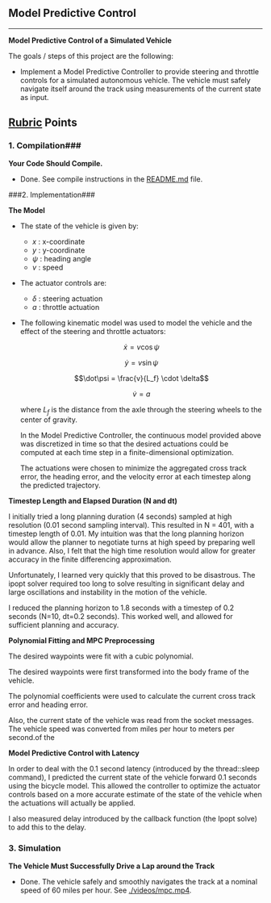## Model Predictive Control
---

**Model Predictive Control of a Simulated Vehicle**

The goals / steps of this project are the following:

* Implement a Model Predictive Controller to provide steering and throttle controls for a simulated autonomous vehicle.  The vehicle must safely navigate itself around the track using measurements of the current state as input.

## [Rubric](https://review.udacity.com/#!/rubrics/513/view) Points
### 1. Compilation###

**Your Code Should Compile.**

- Done.  See compile instructions in the [README.md](README.md) file.

###2. Implementation###

**The Model**

- The state of the vehicle is given by:

  - $x$ : x-coordinate
  - $y$ : y-coordinate
  - $\psi$ : heading angle
  - $v$ : speed

- The actuator controls are:

  - $\delta$ : steering actuation
  - $a$ : throttle actuation

- The following kinematic model was used to model the vehicle and the effect of the steering and throttle actuators:

  $$\dot{x} = v \cos\psi$$

  $$\dot{y} = v \sin \psi $$

  $$\dot\psi = \frac{v}{L_f} \cdot \delta$$

  $$\dot{v} =  a$$

  where $L_f$ is the distance from the axle through the steering wheels to the center of gravity.  

  In the Model Predictive Controller, the continuous model provided above was discretized in time so that the desired actuations could be computed at each time step in a finite-dimensional optimization.  

  The actuations were chosen to minimize the aggregated cross track error, the heading error, and the velocity error at each timestep along the predicted trajectory.

**Timestep Length and Elapsed Duration (N and dt)** 

I initially tried a long planning duration (4 seconds) sampled at high resolution (0.01 second sampling interval).  This resulted in N = 401, with a timestep length of 0.01.  My intuition was that the long planning horizon would allow the planner to negotiate turns at high speed by preparing well in advance.  Also, I felt that the high time resolution would allow for greater accuracy in the finite differencing approximation.

Unfortunately, I learned very quickly that this proved to be disastrous.  The ipopt solver required too long to solve resulting in significant delay and large oscillations and instability in the motion of the vehicle.  

I reduced the planning horizon to 1.8 seconds with a timestep of 0.2 seconds (N=10, dt=0.2 seconds).  This worked well, and allowed for sufficient planning and accuracy.

**Polynomial Fitting and MPC Preprocessing**

The desired waypoints were fit with a cubic polynomial.

The desired waypoints were first transformed into the body frame of the vehicle.

The polynomial coefficients were used to calculate the current cross track error and heading error.

Also, the current state of the vehicle was read from the socket messages.  The vehicle speed was converted from miles per hour to meters per second.of the 

**Model Predictive Control with Latency**

In order to deal with the 0.1 second latency (introduced by the thread::sleep command), I predicted the current state of the vehicle forward 0.1 seconds using the bicycle model.  This allowed the controller to optimize the actuator controls based on a more accurate estimate of the state of the vehicle when the actuations will actually be applied.  

I also measured delay introduced by the callback function (the Ipopt solve) to add this to the delay.  

### 3. Simulation ###

**The Vehicle Must Successfully Drive a Lap around the Track**

- Done.  The vehicle safely and smoothly navigates the track at a nominal speed of 60 miles per hour. See [./videos/mpc.mp4](./videos/mpc.mp4).

